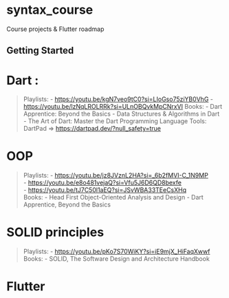 # syntax_course

Course projects & Flutter roadmap

## Getting Started


# Dart :
  > Playlists:
              - https://youtu.be/kgN7veo9tC0?si=LIoGso75ziYB0VhG
              - https://youtu.be/lzNqLROLRRk?si=ULnOBQvkMpCNrxVI
> Books:
        - Dart Apprentice: Beyond the Basics
        - Data Structures & Algorithms in Dart
        - The Art of Dart: Master the Dart Programming Language
> Tools:
        DartPad => https://dartpad.dev/?null_safety=true


# OOP 
  > Playlists:
              - https://youtu.be/jz8JVznL2HA?si=_6b2fMVI-C_1N9MP \
              - https://youtu.be/e8o481vejaQ?si=Vfu5J6D6QD8bexfe \
              - https://youtu.be/tJ7C50l1aEQ?si=JSvWBA33TEeCsXHq \
  > Books:
          - Head First Object-Oriented Analysis and Design
          - Dart Apprentice, Beyond the Basics


# SOLID principles
  > Playlists:
              - https://youtu.be/pKo7S70WiKY?si=iE9mjX_HiFaqXwwf
  > Books:
          - SOLID, The Software Design and Architecture Handbook       


# Flutter




